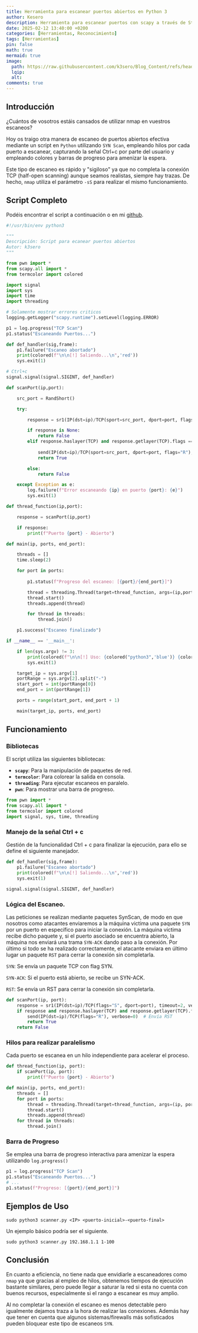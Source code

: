 ```yaml
---
title: Herramienta para escanear puertos abiertos en Python 3
author: Kesero
description: Herramienta para escanear puertos con scapy a través de Stealth Scan empleando hilos.
date: 2025-02-12 13:40:00 +0200
categories: [Herramientas, Reconocimiento]
tags: [Herramientas]
pin: false
math: true
mermaid: true
image:
  path: https://raw.githubusercontent.com/k3sero/Blog_Content/refs/heads/main/Herramientas/EscaneoPuertos/titulo.png
  lqip: 
  alt: 
comments: true
---
```


## Introducción

¿Cuántos de vosotros estáis cansados de utilizar nmap en vuestros escaneos?

Hoy os traigo otra manera de escaneo de puertos abiertos efectiva mediante un script en `Python` utilizando `SYN Scan`, empleando hilos por cada puerto a escanear, capturando la señal Ctrl+c por parte del usuario y empleando colores y barras de progreso para amenizar la espera.

Este tipo de escaneo es rápido y "sigiloso" ya que no completa la conexión TCP (half-open scanning) aunque seamos realistas, siempre hay trazas. De hecho, `nmap` utiliza el parámetro `-sS` para realizar el mismo funcionamiento.

## Script Completo

Podéis encontrar el script a continuación o en mi [github](https://github.com/k3sero/Blog_Content/tree/main/Herramientas/EscaneoPuertos).

```py
#!/usr/bin/env python3

"""
Descripción: Script para ecanear puertos abiertos
Autor: k3sero
"""

from pwn import * 
from scapy.all import *
from termcolor import colored

import signal
import sys
import time
import threading

# Solamente mostrar errores criticos 
logging.getLogger("scapy.runtime").setLevel(logging.ERROR)

p1 = log.progress("TCP Scan")
p1.status("Escaneando Puertos...")

def def_handler(sig,frame):
    p1.failure("Escaneo abortado")
    print(colored(f"\n\n[!] Saliendo...\n",'red'))
    sys.exit(1)

# Ctrl+c
signal.signal(signal.SIGINT, def_handler)

def scanPort(ip,port):

    src_port = RandShort()

    try:

        response = sr1(IP(dst=ip)/TCP(sport=src_port, dport=port, flags="S"), timeout=2, verbose=0)

        if response is None:
            return False
        elif response.haslayer(TCP) and response.getlayer(TCP).flags == 0x12:
            
            send(IP(dst=ip)/TCP(sport=src_port, dport=port, flags="R"), verbose = 0)
            return True

        else:
            return False

    except Exception as e:
        log.failure(f"Error escaneando {ip} en puerto {port}: {e}")
        sys.exit(1)

def thread_function(ip,port):

    response = scanPort(ip,port)

    if response:
        print(f"Puerto {port} - Abierto")

def main(ip, ports, end_port):

    threads = []
    time.sleep(2)

    for port in ports:
        
        p1.status(f"Progreso del escaneo: [{port}/{end_port}]")

        thread = threading.Thread(target=thread_function, args=(ip,port))
        thread.start()
        threads.append(thread)

        for thread in threads:
            thread.join()

    p1.success("Escaneo finalizado")

if __name__ == '__main__':

    if len(sys.argv) != 3:
        print(colored(f"\n\n[!] Uso: {colored("python3",'blue')} {colored(sys.argv[0],'green')} {colored("<ip> <ports-range>\n",'yellow')}",'red'))
        sys.exit(1)

    target_ip = sys.argv[1]
    portRange = sys.argv[2].split("-")
    start_port = int(portRange[0])
    end_port = int(portRange[1])

    ports = range(start_port, end_port + 1)

    main(target_ip, ports, end_port)
```

## Funcionamiento

### Bibliotecas

El script utiliza las siguientes bibliotecas:
- **`scapy`**: Para la manipulación de paquetes de red.
- **`termcolor`**: Para colorear la salida en consola.
- **`threading`**: Para ejecutar escaneos en paralelo.
- **`pwn`**: Para mostrar una barra de progreso.

```python
from pwn import * 
from scapy.all import *
from termcolor import colored
import signal, sys, time, threading
```

### Manejo de la señal Ctrl + c

Gestión de la funcionalidad Ctrl + c para finalizar la ejecución, para ello se define el siguiente manejador.

```py
def def_handler(sig,frame):
    p1.failure("Escaneo abortado")
    print(colored(f"\n\n[!] Saliendo...\n",'red'))
    sys.exit(1)

signal.signal(signal.SIGINT, def_handler)
```

### Lógica del Escaneo.

Las peticiones se realizan mediante paquetes SynScan, de modo en que nosotros como atacantes enviaremos a la máquina victima una paquete `SYN` por un puerto en específico para iniciar la conexión. La máquina víctima recibe dicho paquete y, si el puerto asociado se encuentra abierto, la máquina nos enviará una trama `SYN-ACK` dando paso a la conexión. Por último si todo se ha realizado correctamente, el atacante enviara en último lugar un paquete `RST` para cerrar la conexión sin completarla.

`SYN`: Se envía un paquete TCP con flag SYN.

`SYN-ACK`: Si el puerto está abierto, se recibe un SYN-ACK.

`RST`: Se envía un RST para cerrar la conexión sin completarla.

```py
def scanPort(ip, port):
    response = sr1(IP(dst=ip)/TCP(flags="S", dport=port), timeout=2, verbose=0)
    if response and response.haslayer(TCP) and response.getlayer(TCP).flags == 0x12:
        send(IP(dst=ip)/TCP(flags="R"), verbose=0)  # Envía RST
        return True
    return False
```

### Hilos para realizar paralelismo

Cada puerto se escanea en un hilo independiente para acelerar el proceso.

```py
def thread_function(ip, port):
    if scanPort(ip, port):
        print(f"Puerto {port} - Abierto")

def main(ip, ports, end_port):
    threads = []
    for port in ports:
        thread = threading.Thread(target=thread_function, args=(ip, port))
        thread.start()
        threads.append(thread)
    for thread in threads:
        thread.join()
```

### Barra de Progreso

Se emplea una barra de progreso interactiva para amenizar la espera utilizando `log.progress()`

```py
p1 = log.progress("TCP Scan")
p1.status("Escaneando Puertos...")
# ...
p1.status(f"Progreso: [{port}/{end_port}]")
```

## Ejemplos de Uso

    sudo python3 scanner.py <IP> <puerto-inicial>-<puerto-final>

Un ejemplo básico podría ser el siguiente.

    sudo python3 scanner.py 192.168.1.1 1-100

## Conclusión

En cuanto a eficiencia, no tiene nada que envidiarle a escaneadores como `nmap` ya que gracias al empleo de hilos, obtenemos tiempos de ejecución bastante similares, pero puede llegar a saturar la red si esta no cuenta con buenos recursos, especialmente si el rango a escanear es muy amplio.

Al no completar la conexión el escaneo es menos detectable pero igualmente dejamos traza a la hora de realizar las conexiones. Además hay que tener en cuenta que algunos sistemas/firewalls más sofisticados pueden bloquear este tipo de escaneos `SYN`.